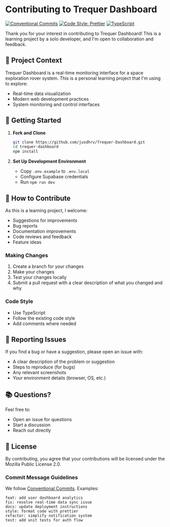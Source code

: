# Contributing to Trequer Dashboard

[![Conventional Commits](https://img.shields.io/badge/Conventional%20Commits-1.0.0-yellow.svg)](https://conventionalcommits.org)
[![Code Style: Prettier](https://img.shields.io/badge/code_style-prettier-ff69b4.svg)](https://prettier.io)
[![TypeScript](https://img.shields.io/badge/TypeScript-5.0.4-blue.svg)](https://www.typescriptlang.org/)

Thank you for your interest in contributing to Trequer Dashboard! This is a learning project by a solo developer, and I'm open to collaboration and feedback.

## 🌌 Project Context

Trequer Dashboard is a real-time monitoring interface for a space exploration rover system. This is a personal learning project that I'm using to explore:

- Real-time data visualization
- Modern web development practices
- System monitoring and control interfaces

## 🚀 Getting Started

1. **Fork and Clone**

   ```bash
   git clone https://github.com/jusdhrv/Trequer-Dashboard.git
   cd trequer-dashboard
   npm install
   ```

2. **Set Up Development Environment**
   - Copy `.env.example` to `.env.local`
   - Configure Supabase credentials
   - Run `npm run dev`

## 📝 How to Contribute

As this is a learning project, I welcome:

- Suggestions for improvements
- Bug reports
- Documentation improvements
- Code reviews and feedback
- Feature ideas

### Making Changes

1. Create a branch for your changes
2. Make your changes
3. Test your changes locally
4. Submit a pull request with a clear description of what you changed and why

### Code Style

- Use TypeScript
- Follow the existing code style
- Add comments where needed

## 🐛 Reporting Issues

If you find a bug or have a suggestion, please open an issue with:

- A clear description of the problem or suggestion
- Steps to reproduce (for bugs)
- Any relevant screenshots
- Your environment details (browser, OS, etc.)

## 📚 Questions?

Feel free to:

- Open an issue for questions
- Start a discussion
- Reach out directly

## 📜 License

By contributing, you agree that your contributions will be licensed under the Mozilla Public License 2.0.

### Commit Message Guidelines

We follow [Conventional Commits](https://conventionalcommits.org/). Examples:

```
feat: add user dashboard analytics
fix: resolve real-time data sync issue
docs: update deployment instructions
style: format code with prettier
refactor: simplify notification system
test: add unit tests for auth flow
```
